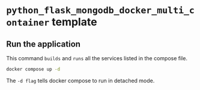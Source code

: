 # `python_flask_mongodb_docker_multi_container` template

## Run the application

This command `builds` and `runs` all the services listed in the compose file.

```bash
docker compose up -d
```

The `-d flag` tells docker compose to run in detached mode.
